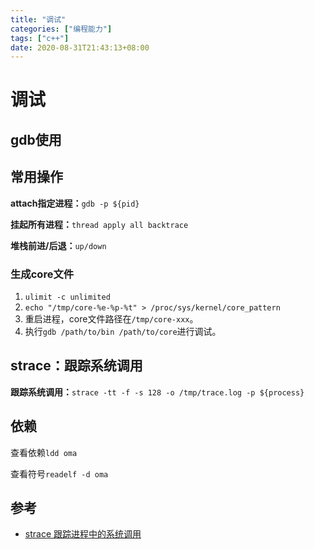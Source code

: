 ```yaml
---
title: "调试"
categories: ["编程能力"]
tags: ["c++"]
date: 2020-08-31T21:43:13+08:00
---
```


# 调试

## gdb使用

## 常用操作

**attach指定进程：**`gdb -p ${pid}`

**挂起所有进程：**`thread apply all backtrace`

**堆栈前进/后退：**`up/down`

### 生成core文件

1. ```ulimit -c unlimited```
2. ```echo "/tmp/core-%e-%p-%t" > /proc/sys/kernel/core_pattern```
3. 重启进程，core文件路径在```/tmp/core-xxx```。
4. 执行```gdb /path/to/bin /path/to/core```进行调试。

## strace：跟踪系统调用

**跟踪系统调用：**`strace -tt -f -s 128 -o /tmp/trace.log -p ${process}`

## 依赖

查看依赖`ldd oma`

查看符号`readelf -d oma`

## 参考

- [strace 跟踪进程中的系统调用](https://linuxtools-rst.readthedocs.io/zh_CN/latest/tool/strace.html)
